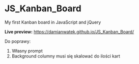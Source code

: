 # JS_Kanban_Board

My first Kanban board in JavaScript and jQuery

**Live preview:** https://damianwatek.github.io/JS_Kanban_Board/

Do poprawy:
1. Własny prompt
2. Background columny musi się skalować do ilości kart